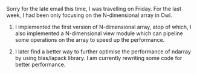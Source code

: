 Sorry for the late email this time, I was travelling on Friday. For the last week, I had been only focusing on the N-dimensional array in Owl.

1. I implemented the first version of N-dimensional array, atop of which, I also implemented a N-dimensional view module which can pipeline some operations on the array to speed up the performance.

2. I later find a better way to further optimise the performance of ndarray by using blas/lapack library. I am currently rewriting some code for better performance.
